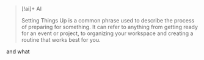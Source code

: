 
> [!ai]+ AI
>
> Setting Things Up is a common phrase used to describe the process of preparing for something. It can refer to anything from getting ready for an event or project, to organizing your workspace and creating a routine that works best for you.

and what
